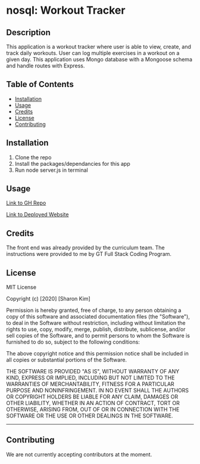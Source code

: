 # nosql: Workout Tracker

## Description
This application is a workout tracker where user is able to view, create, and track daily workouts. User can log multiple exercises in a workout on a given day. This application uses Mongo database with a Mongoose schema and handle routes with Express.

## Table of Contents
* [Installation](#installation)
* [Usage](#usage)
* [Credits](#credits)
* [License](#license)
* [Contributing](#contributing)

## Installation
1. Clone the repo
2. Install the packages/dependancies for this app
3. Run node server.js in terminal 

## Usage
[Link to GH Repo](https://github.com/sharonkim09/nosql-workout-tracker)

[Link to Deployed Website](https://serene-caverns-65577.herokuapp.com/)



## Credits
The front end was already provided by the curriculum team. The instructions were provided to me by GT Full Stack Coding Program.

## License
MIT License

Copyright (c) [2020] [Sharon Kim]

Permission is hereby granted, free of charge, to any person obtaining a copy
of this software and associated documentation files (the "Software"), to deal
in the Software without restriction, including without limitation the rights
to use, copy, modify, merge, publish, distribute, sublicense, and/or sell
copies of the Software, and to permit persons to whom the Software is
furnished to do so, subject to the following conditions:

The above copyright notice and this permission notice shall be included in all
copies or substantial portions of the Software.

THE SOFTWARE IS PROVIDED "AS IS", WITHOUT WARRANTY OF ANY KIND, EXPRESS OR
IMPLIED, INCLUDING BUT NOT LIMITED TO THE WARRANTIES OF MERCHANTABILITY,
FITNESS FOR A PARTICULAR PURPOSE AND NONINFRINGEMENT. IN NO EVENT SHALL THE
AUTHORS OR COPYRIGHT HOLDERS BE LIABLE FOR ANY CLAIM, DAMAGES OR OTHER
LIABILITY, WHETHER IN AN ACTION OF CONTRACT, TORT OR OTHERWISE, ARISING FROM,
OUT OF OR IN CONNECTION WITH THE SOFTWARE OR THE USE OR OTHER DEALINGS IN THE
SOFTWARE.

---

## Contributing

We are not currently accepting contributors at the moment.